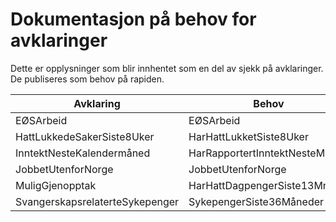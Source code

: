 # Dokumentasjon på behov for avklaringer

Dette er opplysninger som blir innhentet som en del av sjekk på avklaringer. De publiseres som behov på rapiden.

|Avklaring|Behov|
|---|---|
|EØSArbeid | EØSArbeid|
|HattLukkedeSakerSiste8Uker | HarHattLukketSiste8Uker|
|InntektNesteKalendermåned | HarRapportertInntektNesteMåned|
|JobbetUtenforNorge | JobbetUtenforNorge|
|MuligGjenopptak | HarHattDagpengerSiste13Mnd|
|SvangerskapsrelaterteSykepenger | SykepengerSiste36Måneder|